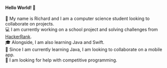 #### Hello World! 👋

👦 My name is Richard and I am a computer science student looking to collaborate on projects.  
💻 I am currently working on a school project and solving challenges from [HackerRank](https://www.hackerrank.com/dashboard).  
🎓 Alongside, I am also learning Java and Swift.  
👬 Since I am currently learning Java, I am looking to collaborate on a mobile app.  
🤔 I am looking for help with competitive programming.
